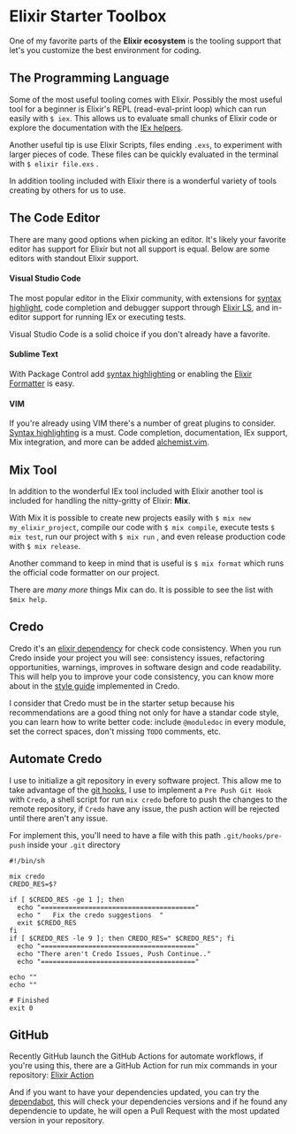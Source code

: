 # Elixir Starter Toolbox 

One of my favorite parts of the **Elixir ecosystem** is the tooling support that let's you customize the best environment for coding. 

## The Programming Language

Some of the most useful tooling comes with Elixir. Possibly the most useful tool for a beginner is Elixir's REPL (read-eval-print loop) which can run easily with `$ iex`. This allows us to evaluate small chunks of Elixir code or explore the documentation with the [IEx helpers](https://elixirschool.com/en/lessons/basics/iex-helpers/).

Another useful tip is use Elixir Scripts, files ending `.exs`,  to experiment with larger pieces of code. These files can be quickly evaluated in the terminal with `$ elixir file.exs` .

In addition tooling included with Elixir there is a wonderful variety of tools creating by others for us to use. 

## The Code Editor

There are many good options when picking an editor. It's likely your favorite editor has support for Elixir but not all support is equal. Below are some editors with standout Elixir support.

#### Visual Studio Code

The most popular editor in the Elixir community, with extensions for [syntax highlight](https://marketplace.visualstudio.com/items?itemName=mjmcloug.vscode-elixir), code completion and debugger support through [Elixir LS](https://marketplace.visualstudio.com/items?itemName=JakeBecker.elixir-ls), and in-editor support for running IEx or executing tests.

Visual Studio Code is a solid choice if you don't already have a favorite.

#### Sublime Text

With Package Control add [syntax highlighting](https://packagecontrol.io/packages/Elixir) or enabling the [Elixir Formatter](https://packagecontrol.io/packages/ElixirFormatter) is easy.

#### VIM

If you're already using VIM there's a number of great plugins to consider. [Syntax highlighting](https://github.com/elixir-editors/vim-elixir) is a must. Code completion, documentation, IEx support, Mix integration, and more can be added [alchemist.vim](https://github.com/slashmili/alchemist.vim).

## Mix Tool

In addition to the wonderful IEx tool included with Elixir another tool is included for handling the nitty-gritty of Elixir: **Mix**.

With Mix it is possible to create new projects easily with `$ mix new my_elixir_project`, compile our code with `$ mix compile`, execute tests `$ mix test`, run our project with `$ mix run` , and even release production code with `$ mix release`.

Another command to keep in mind that is useful is `$ mix format` which runs the official code formatter on our project. 

There are _many more_ things Mix can do. It is possible to see the list with `$mix help`.

## Credo

Credo it's an [elixir dependency](https://github.com/rrrene/credo) for check code consistency. When you run Credo inside your project you will see: consistency issues, refactoring opportunities, warnings, improves in software design and code readability. This will help you to improve your code consistency, you can know more about in the [style guide](https://github.com/rrrene/elixir-style-guide) implemented in Credo. 

I consider that Credo must be in the starter setup because his recommendations are a good thing not only for have a standar code style, you can learn how to write better code: include `@moduledoc` in every module, set the correct spaces, don't missing `TODO` comments, etc.

## Automate Credo 

I use to initialize a git repository in every software project. This allow me to take advantage of the [git hooks](https://www.google.com/search?q=git+hooks&oq=git+hooks&aqs=chrome..69i57j0l6j69i60.3675j0j1&sourceid=chrome&ie=UTF-8), I use to implement a `Pre Push Git Hook` with `Credo`, a shell script for run `mix credo` before to push the changes to the remote repository, if `Credo` have any issue, the push action will be rejected until there aren't any issue. 

For implement this, you'll need to have a file with this path `.git/hooks/pre-push` inside your `.git` directory

```
#!/bin/sh

mix credo
CREDO_RES=$?

if [ $CREDO_RES -ge 1 ]; then
  echo "======================================="
  echo "   Fix the credo suggestions  "
  exit $CREDO_RES
fi
if [ $CREDO_RES -le 9 ]; then CREDO_RES=" $CREDO_RES"; fi
  echo "======================================="
  echo "There aren't Credo Issues, Push Continue.."
  echo "======================================="

echo ""
echo ""

# Finished
exit 0
```

## GitHub 

Recently GitHub launch the GitHub Actions for automate workflows, if you're using this, there are a GitHub Action for run mix commands in your repository: [Elixir Action](https://github.com/marketplace/actions/elixir-action)

And if you want to have your dependencies updated, you can try the [dependabot](https://github.com/marketplace/dependabot-preview), this will check your dependencies versions and if he found any dependencie to update, he will open a Pull Request with the most updated version in your repository.

